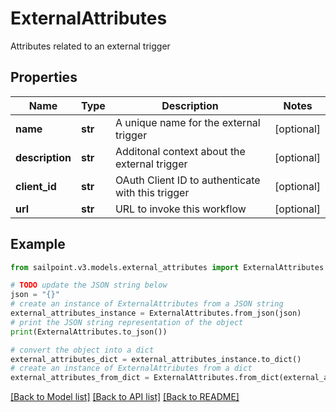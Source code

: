 # ExternalAttributes

Attributes related to an external trigger

## Properties

Name | Type | Description | Notes
------------ | ------------- | ------------- | -------------
**name** | **str** | A unique name for the external trigger | [optional] 
**description** | **str** | Additonal context about the external trigger | [optional] 
**client_id** | **str** | OAuth Client ID to authenticate with this trigger | [optional] 
**url** | **str** | URL to invoke this workflow | [optional] 

## Example

```python
from sailpoint.v3.models.external_attributes import ExternalAttributes

# TODO update the JSON string below
json = "{}"
# create an instance of ExternalAttributes from a JSON string
external_attributes_instance = ExternalAttributes.from_json(json)
# print the JSON string representation of the object
print(ExternalAttributes.to_json())

# convert the object into a dict
external_attributes_dict = external_attributes_instance.to_dict()
# create an instance of ExternalAttributes from a dict
external_attributes_from_dict = ExternalAttributes.from_dict(external_attributes_dict)
```
[[Back to Model list]](../README.md#documentation-for-models) [[Back to API list]](../README.md#documentation-for-api-endpoints) [[Back to README]](../README.md)


